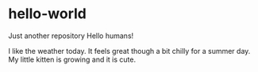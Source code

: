 # hello-world
Just another repository
Hello humans!

I like the weather today. It feels great though a bit chilly for a summer day. 
My little kitten is growing and it is cute. 

